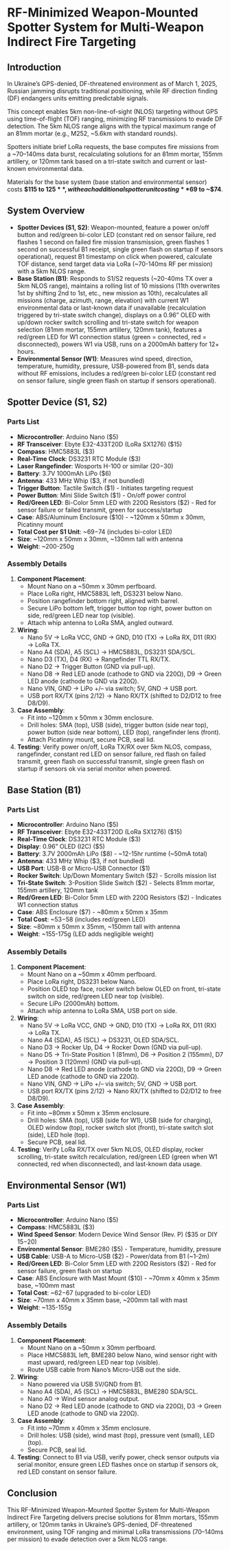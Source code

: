 # RF-Minimized Weapon-Mounted Spotter System for Multi-Weapon Indirect Fire Targeting

## Introduction

In Ukraine’s GPS-denied, DF-threatened environment as of March 1, 2025, Russian jamming disrupts traditional positioning, while RF direction finding (DF) endangers units emitting predictable signals.

This concept enables 5km non-line-of-sight (NLOS) targeting without GPS using time-of-flight (TOF) ranging, minimizing RF transmissions to evade DF detection. The 5km NLOS range aligns with the typical maximum range of an 81mm mortar (e.g., M252, ~5.6km with standard rounds).

Spotters initiate brief LoRa requests, the base computes fire missions from a ~70–140ms data burst, recalculating solutions for an 81mm mortar, 155mm artillery, or 120mm tank based on a tri-state switch and current or last-known environmental data.

Materials for the base system (base station and environmental sensor) costs **$115 to $125**, with each additional spotter unit costing **$69 to ~$74**.

## System Overview

- **Spotter Devices (S1, S2)**: Weapon-mounted, feature a power on/off button and red/green bi-color LED (constant red on sensor failure, red flashes 1 second on failed fire mission transmission, green flashes 1 second on successful B1 receipt, single green flash on startup if sensors operational), request B1 timestamp on click when powered, calculate TOF distance, send target data via LoRa (~70-140ms RF per mission) with a 5km NLOS range.
- **Base Station (B1)**: Responds to S1/S2 requests (~20-40ms TX over a 5km NLOS range), maintains a rolling list of 10 missions (11th overwrites 1st by shifting 2nd to 1st, etc., new mission as 10th), recalculates all missions (charge, azimuth, range, elevation) with current W1 environmental data or last-known data if unavailable (recalculation triggered by tri-state switch change), displays on a 0.96” OLED with up/down rocker switch scrolling and tri-state switch for weapon selection (81mm mortar, 155mm artillery, 120mm tank), features a red/green LED for W1 connection status (green = connected, red = disconnected), powers W1 via USB, runs on a 2000mAh battery for 12+ hours.
- **Environmental Sensor (W1)**: Measures wind speed, direction, temperature, humidity, pressure, USB-powered from B1, sends data without RF emissions, includes a red/green bi-color LED (constant red on sensor failure, single green flash on startup if sensors operational).

## Spotter Device (S1, S2)

### Parts List

- **Microcontroller**: Arduino Nano ($5)
- **RF Transceiver**: Ebyte E32-433T20D (LoRa SX1276) ($15)
- **Compass**: HMC5883L ($3)
- **Real-Time Clock**: DS3231 RTC Module ($3)
- **Laser Rangefinder**: Wosports H-100 or similar ($20-$30)
- **Battery**: 3.7V 1000mAh LiPo ($6)
- **Antenna**: 433 MHz Whip ($3, if not bundled)
- **Trigger Button**: Tactile Switch ($1) - Initiates targeting request
- **Power Button**: Mini Slide Switch ($1) - On/off power control
- **Red/Green LED**: Bi-Color 5mm LED with 220Ω Resistors ($2) - Red for sensor failure or failed transmit, green for success/startup
- **Case**: ABS/Aluminum Enclosure ($10) - ~120mm x 50mm x 30mm, Picatinny mount
- **Total Cost per S1 Unit**: ~$69-$74 (includes bi-color LED)
- **Size**: ~120mm x 50mm x 30mm, ~130mm tall with antenna
- **Weight**: ~200-250g

### Assembly Details

1. **Component Placement**:
   - Mount Nano on a ~50mm x 30mm perfboard.
   - Place LoRa right, HMC5883L left, DS3231 below Nano.
   - Position rangefinder bottom right, aligned with barrel.
   - Secure LiPo bottom left, trigger button top right, power button on side, red/green LED near top (visible).
   - Attach whip antenna to LoRa SMA, angled outward.
2. **Wiring**:
   - Nano 5V → LoRa VCC, GND → GND, D10 (TX) → LoRa RX, D11 (RX) → LoRa TX.
   - Nano A4 (SDA), A5 (SCL) → HMC5883L, DS3231 SDA/SCL.
   - Nano D3 (TX), D4 (RX) → Rangefinder TTL RX/TX.
   - Nano D2 → Trigger Button (GND via pull-up).
   - Nano D8 → Red LED anode (cathode to GND via 220Ω), D9 → Green LED anode (cathode to GND via 220Ω).
   - Nano VIN, GND → LiPo +/– via switch; 5V, GND → USB port.
   - USB port RX/TX (pins 2/12) → Nano RX/TX (shifted to D2/D12 to free D8/D9).
3. **Case Assembly**:
   - Fit into ~120mm x 50mm x 30mm enclosure.
   - Drill holes: SMA (top), USB (side), trigger button (side near top), power button (side near bottom), LED (top), rangefinder lens (front).
   - Attach Picatinny mount, secure PCB, seal lid.
4. **Testing**: Verify power on/off, LoRa TX/RX over 5km NLOS, compass, rangefinder, constant red LED on sensor failure, red flash on failed transmit, green flash on successful transmit, single green flash on startup if sensors ok via serial monitor when powered.

## Base Station (B1)

### Parts List

- **Microcontroller**: Arduino Nano ($5)
- **RF Transceiver**: Ebyte E32-433T20D (LoRa SX1276) ($15)
- **Real-Time Clock**: DS3231 RTC Module ($3)
- **Display**: 0.96” OLED (I2C) ($5)
- **Battery**: 3.7V 2000mAh LiPo ($8) - ~12-15hr runtime (~50mA total)
- **Antenna**: 433 MHz Whip ($3, if not bundled)
- **USB Port**: USB-B or Micro-USB Connector ($1)
- **Rocker Switch**: Up/Down Momentary Switch ($2) - Scrolls mission list
- **Tri-State Switch**: 3-Position Slide Switch ($2) - Selects 81mm mortar, 155mm artillery, 120mm tank
- **Red/Green LED**: Bi-Color 5mm LED with 220Ω Resistors ($2) - Indicates W1 connection status
- **Case**: ABS Enclosure ($7) - ~80mm x 50mm x 35mm
- **Total Cost**: ~$53-$58 (includes red/green LED)
- **Size**: ~80mm x 50mm x 35mm, ~150mm tall with antenna
- **Weight**: ~155-175g (LED adds negligible weight)

### Assembly Details

1. **Component Placement**:
   - Mount Nano on a ~50mm x 40mm perfboard.
   - Place LoRa right, DS3231 below Nano.
   - Position OLED top face, rocker switch below OLED on front, tri-state switch on side, red/green LED near top (visible).
   - Secure LiPo (2000mAh) bottom.
   - Attach whip antenna to LoRa SMA, USB port on side.
2. **Wiring**:
   - Nano 5V → LoRa VCC, GND → GND, D10 (TX) → LoRa RX, D11 (RX) → LoRa TX.
   - Nano A4 (SDA), A5 (SCL) → DS3231, OLED SDA/SCL.
   - Nano D3 → Rocker Up, D4 → Rocker Down (GND via pull-up).
   - Nano D5 → Tri-State Position 1 (81mm), D6 → Position 2 (155mm), D7 → Position 3 (120mm) (GND via pull-up).
   - Nano D8 → Red LED anode (cathode to GND via 220Ω), D9 → Green LED anode (cathode to GND via 220Ω).
   - Nano VIN, GND → LiPo +/– via switch; 5V, GND → USB port.
   - USB port RX/TX (pins 2/12) → Nano RX/TX (shifted to D2/D12 to free D8/D9).
3. **Case Assembly**:
   - Fit into ~80mm x 50mm x 35mm enclosure.
   - Drill holes: SMA (top), USB (side for W1), USB (side for charging), OLED window (top), rocker switch slot (front), tri-state switch slot (side), LED hole (top).
   - Secure PCB, seal lid.
4. **Testing**: Verify LoRa RX/TX over 5km NLOS, OLED display, rocker scrolling, tri-state switch recalculation, red/green LED (green when W1 connected, red when disconnected), and last-known data usage.

## Environmental Sensor (W1)

### Parts List

- **Microcontroller**: Arduino Nano ($5)
- **Compass**: HMC5883L ($3)
- **Wind Speed Sensor**: Modern Device Wind Sensor (Rev. P) ($35 or DIY $15-$20)
- **Environmental Sensor**: BME280 ($5) - Temperature, humidity, pressure
- **USB Cable**: USB-A to Micro-USB ($2) - Power/data from B1 (~1-2m)
- **Red/Green LED**: Bi-Color 5mm LED with 220Ω Resistors ($2) - Red for sensor failure, green flash on startup
- **Case**: ABS Enclosure with Mast Mount ($10) - ~70mm x 40mm x 35mm base, ~100mm mast
- **Total Cost**: ~$62-$67 (upgraded to bi-color LED)
- **Size**: ~70mm x 40mm x 35mm base, ~200mm tall with mast
- **Weight**: ~135-155g

### Assembly Details

1. **Component Placement**:
   - Mount Nano on a ~50mm x 30mm perfboard.
   - Place HMC5883L left, BME280 below Nano, wind sensor right with mast upward, red/green LED near top (visible).
   - Route USB cable from Nano’s Micro-USB out the side.
2. **Wiring**:
   - Nano powered via USB 5V/GND from B1.
   - Nano A4 (SDA), A5 (SCL) → HMC5883L, BME280 SDA/SCL.
   - Nano A0 → Wind sensor analog output.
   - Nano D2 → Red LED anode (cathode to GND via 220Ω), D3 → Green LED anode (cathode to GND via 220Ω).
3. **Case Assembly**:
   - Fit into ~70mm x 40mm x 35mm enclosure.
   - Drill holes: USB (side), wind mast (top), pressure vent (small), LED (top).
   - Secure PCB, seal lid.
4. **Testing**: Connect to B1 via USB, verify power, check sensor outputs via serial monitor, ensure green LED flashes once on startup if sensors ok, red LED constant on sensor failure.

## Conclusion

This RF-Minimized Weapon-Mounted Spotter System for Multi-Weapon Indirect Fire Targeting delivers precise solutions for 81mm mortars, 155mm artillery, or 120mm tanks in Ukraine’s GPS-denied, DF-threatened environment, using TOF ranging and minimal LoRa transmissions (70–140ms per mission) to evade detection over a 5km NLOS range.